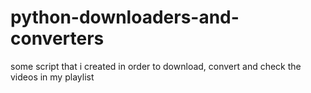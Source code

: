 # python-downloaders-and-converters
some script that i created in order to download, convert and check the videos in my playlist
